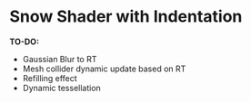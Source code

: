 # Snow Shader with Indentation

**TO-DO:**
- Gaussian Blur to RT
- Mesh collider dynamic update based on RT
- Refilling effect
- Dynamic tessellation
